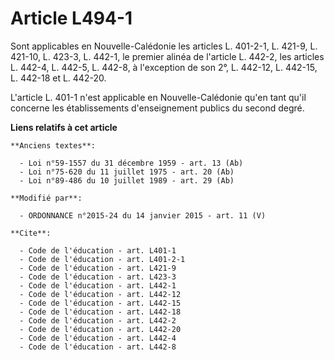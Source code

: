 # Article L494-1

Sont applicables en Nouvelle-Calédonie les articles L. 401-2-1, 
L. 421-9, L. 421-10, 
L. 423-3, L. 442-1, le premier alinéa de l'article L. 442-2, les articles L. 442-4, L. 442-5, L. 442-8, à l'exception de son
2°, L. 442-12, L. 442-15, L. 442-18 et L. 442-20. 

L'article L. 401-1 n'est applicable en Nouvelle-Calédonie qu'en tant qu'il concerne les établissements d'enseignement publics
du second degré.

**Liens relatifs à cet article**

	**Anciens textes**:

	  - Loi n°59-1557 du 31 décembre 1959 - art. 13 (Ab)
	  - Loi n°75-620 du 11 juillet 1975 - art. 20 (Ab)
	  - Loi n°89-486 du 10 juillet 1989 - art. 29 (Ab)

	**Modifié par**:

	  - ORDONNANCE n°2015-24 du 14 janvier 2015 - art. 11 (V)

	**Cite**:

	  - Code de l'éducation - art. L401-1
	  - Code de l'éducation - art. L401-2-1
	  - Code de l'éducation - art. L421-9
	  - Code de l'éducation - art. L423-3
	  - Code de l'éducation - art. L442-1
	  - Code de l'éducation - art. L442-12
	  - Code de l'éducation - art. L442-15
	  - Code de l'éducation - art. L442-18
	  - Code de l'éducation - art. L442-2
	  - Code de l'éducation - art. L442-20
	  - Code de l'éducation - art. L442-4
	  - Code de l'éducation - art. L442-8
